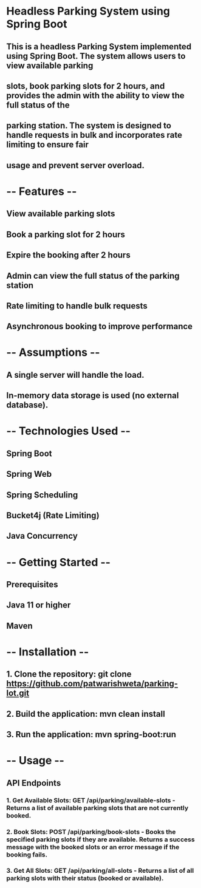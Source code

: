 # Headless Parking System using Spring Boot

## This is a headless Parking System implemented using Spring Boot. The system allows users to view available parking 
## slots, book parking slots for 2 hours, and provides the admin with the ability to view the full status of the 
## parking station. The system is designed to handle requests in bulk and incorporates rate limiting to ensure fair 
## usage and prevent server overload.

# -- Features --
## View available parking slots
## Book a parking slot for 2 hours
## Expire the booking after 2 hours
## Admin can view the full status of the parking station
## Rate limiting to handle bulk requests
## Asynchronous booking to improve performance

# -- Assumptions --
## A single server will handle the load.
## In-memory data storage is used (no external database).

# -- Technologies Used --
## Spring Boot
## Spring Web
## Spring Scheduling
## Bucket4j (Rate Limiting)
## Java Concurrency

# -- Getting Started --
## Prerequisites
## Java 11 or higher
## Maven

# -- Installation --
## 1. Clone the repository: git clone https://github.com/patwarishweta/parking-lot.git
## 2. Build the application: mvn clean install
## 3. Run the application: mvn spring-boot:run

# -- Usage --
## API Endpoints
### 1. Get Available Slots: GET /api/parking/available-slots - Returns a list of available parking slots that are not currently booked.
### 2. Book Slots: POST /api/parking/book-slots - Books the specified parking slots if they are available. Returns a success message with the booked slots or an error message if the booking fails.
### 3. Get All Slots: GET /api/parking/all-slots - Returns a list of all parking slots with their status (booked or available).
